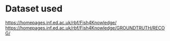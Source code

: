 # Dataset used

https://homepages.inf.ed.ac.uk/rbf/Fish4Knowledge/
https://homepages.inf.ed.ac.uk/rbf/Fish4Knowledge/GROUNDTRUTH/RECOG/
